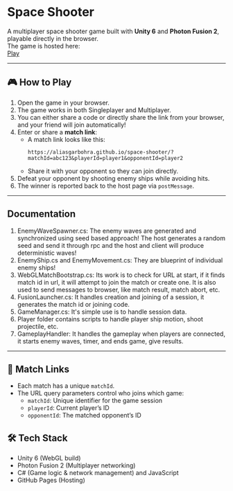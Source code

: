 # Space Shooter

A multiplayer space shooter game built with **Unity 6** and **Photon Fusion 2**, playable directly in the browser.  
The game is hosted here:  
[Play](https://aliasgarbohra.github.io/space-shooter/)

---

## 🎮 How to Play

1. Open the game in your browser.  
2. The game works in both Singleplayer and Multiplayer.
3. You can either share a code or directly share the link from your browser, and your friend will join automatically!
4. Enter or share a **match link**:
   - A match link looks like this:  
     ```
     https://aliasgarbohra.github.io/space-shooter/?matchId=abc123&playerId=player1&opponentId=player2
     ```
   - Share it with your opponent so they can join directly.  
5. Defeat your opponent by shooting enemy ships while avoiding hits.  
6. The winner is reported back to the host page via `postMessage`.

---
## Documentation

1. EnemyWaveSpawner.cs: The enemy waves are generated and synchronized using seed based approach! The host generates a random seed and send it through rpc and the host and client will produce deterministic waves!
2. EnemyShip.cs and EnemyMovement.cs: They are blueprint of individual enemy ships!
3. WebGLMatchBootstrap.cs: Its work is to check for URL at start, if it finds match id in url, it will attempt to join the match or create one. It is also used to send messages to browser, like match result, match abort, etc.
4. FusionLauncher.cs: It handles creation and joining of a session, it generates the match id or joining code.
5. GameManager.cs: It's simple use is to handle session data.
6. Player folder contains scripts to handle player ship motion, shoot projectile, etc.
7. GameplayHandler: It handles the gameplay when players are connected, it starts enemy waves, timer, and ends game, give results.

---

## 🔗 Match Links

- Each match has a unique `matchId`.  
- The URL query parameters control who joins which game:
  - `matchId`: Unique identifier for the game session  
  - `playerId`: Current player’s ID  
  - `opponentId`: The matched opponent’s ID  

## 🛠️ Tech Stack

- Unity 6 (WebGL build)
- Photon Fusion 2 (Multiplayer networking)
- C# (Game logic & network management) and JavaScript
- GitHub Pages (Hosting)